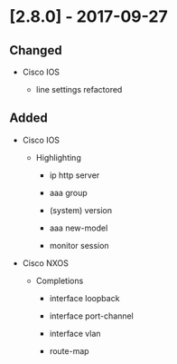 # [2.8.0] - 2017-09-27

## Changed

- Cisco IOS

    - line settings refactored
    
## Added

- Cisco IOS

    - Highlighting

        - ip http server

        - aaa group
        
        - (system) version

        - aaa new-model

        - monitor session

- Cisco NXOS

    - Completions

        - interface loopback

        - interface port-channel
        
        - interface vlan
        
        - route-map

